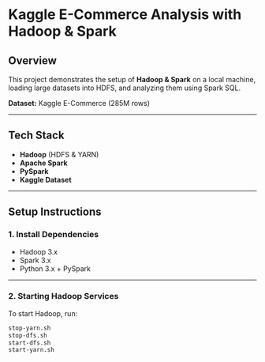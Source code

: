 # Kaggle E-Commerce Analysis with Hadoop & Spark

##  Overview
This project demonstrates the setup of **Hadoop & Spark** on a local machine, loading large datasets into HDFS, and analyzing them using Spark SQL.

**Dataset:** Kaggle E-Commerce (285M rows)

---

##  Tech Stack
- **Hadoop** (HDFS & YARN)
- **Apache Spark**
- **PySpark**
- **Kaggle Dataset**

---

##  Setup Instructions

### 1. Install Dependencies
- Hadoop 3.x
- Spark 3.x
- Python 3.x + PySpark

---

### 2. Starting Hadoop Services
To start Hadoop, run:

```bash
stop-yarn.sh
stop-dfs.sh
start-dfs.sh
start-yarn.sh
```


